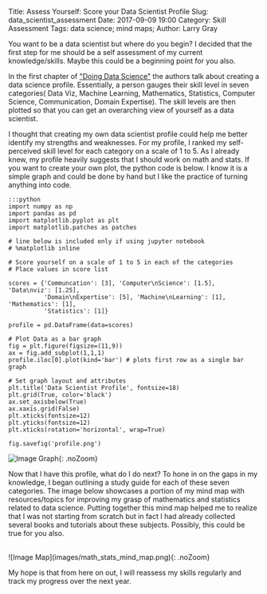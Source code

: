 Title: Assess Yourself: Score your Data Scientist Profile
Slug: data_scientist_assessment
Date: 2017-09-09 19:00
Category: Skill Assessment 
Tags: data science; mind maps; 
Author: Larry Gray

You want to be a data scientist but where do you begin?  I decided that the first step for me should be a self assessment of my current knowledge/skills. Maybe this could be a beginning point for you also.

In the first chapter of ["Doing Data Science"](https://www.amazon.com/Doing-Data-Science-Straight-Frontline/dp/1449358659/ "Doing Data Science") the authors talk about creating a data science profile.  Essentially, a person gauges their skill level in seven categories( Data Viz, Machine Learning, Mathematics, Statistics, Computer Science, Communication, Domain Expertise).  The skill levels are then plotted so that you can get an overarching view of yourself as a data scientist.

I thought that creating my own data scientist profile could help me better identify my strengths and weaknesses.  For my profile, I ranked my self-perceived skill level for each category on a scale of 1 to 5.  As I already knew, my profile heavily suggests that I should work on math and stats.  If you want to create your own plot, the python code is below.  I know it is a simple graph and could be done by hand but I like the practice of turning anything into code.

    :::python
    import numpy as np
    import pandas as pd
    import matplotlib.pyplot as plt
    import matplotlib.patches as patches
    
    # line below is included only if using jupyter notebook
    # %matplotlib inline

    # Score yourself on a scale of 1 to 5 in each of the categories
    # Place values in score list
    
    scores = {'Communcation': [3], 'Computer\nScience': [1.5], 'Data\nviz': [1.25],
              'Domain\nExpertise': [5], 'Machine\nLearning': [1], 'Mathematics': [1],
              'Statistics': [1]}

    profile = pd.DataFrame(data=scores)

    # Plot Data as a bar graph
    fig = plt.figure(figsize=(11,9))
    ax = fig.add_subplot(1,1,1)
    profile.iloc[0].plot(kind='bar') # plots first row as a single bar graph

    # Set graph layout and attributes
    plt.title('Data Scientist Profile', fontsize=18)
    plt.grid(True, color='black')
    ax.set_axisbelow(True)
    ax.xaxis.grid(False)
    plt.xticks(fontsize=12)
    plt.yticks(fontsize=12)
    plt.xticks(rotation='horizontal', wrap=True)
    
    fig.savefig('profile.png')

![Image Graph](images/profile.png){: .noZoom}

<p>
Now that I have this profile, what do I do next?  To hone in on the gaps in my knowledge, I began outlining a study guide for each of these seven categories.  The image below showcases a portion of my mind map with resources/topics for improving my grasp of mathematics and statistics related to data science. Putting together this mind map helped me to realize that I was not starting from scratch but in fact I had already collected several books and tutorials about these subjects.  Possibly, this could be true for you also.
</p>

<br>
![Image Map](images/math_stats_mind_map.png){: .noZoom}

<br>
<p>
My hope is that from here on out, I will reassess my skills regularly and track my progress over the next year.  
</p>
